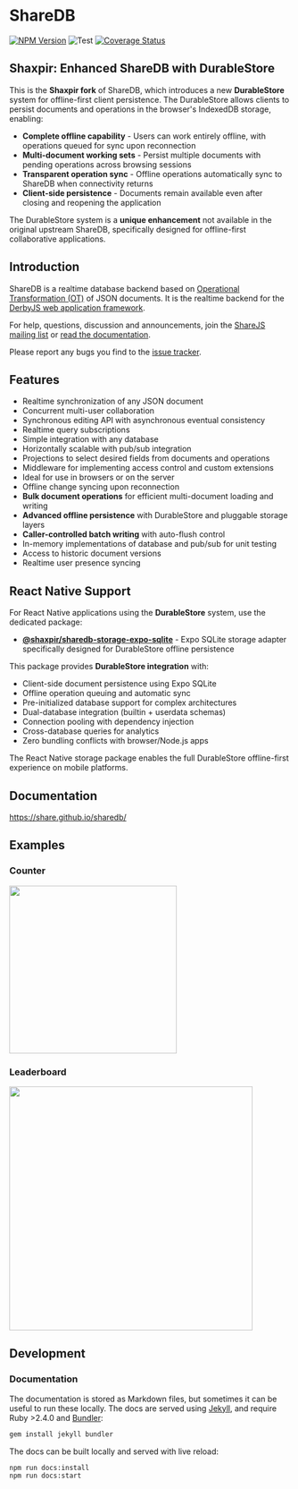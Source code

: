 # ShareDB

  [![NPM Version](https://img.shields.io/npm/v/sharedb.svg)](https://npmjs.org/package/sharedb)
  ![Test](https://github.com/shaxpir/sharedb/workflows/Test/badge.svg)
  [![Coverage Status](https://coveralls.io/repos/github/shaxpir/sharedb/badge.svg?branch=master)](https://coveralls.io/github/shaxpir/sharedb?branch=master)

## Shaxpir: Enhanced ShareDB with DurableStore

This is the **Shaxpir fork** of ShareDB, which introduces a new **DurableStore** system for offline-first client persistence. The DurableStore allows clients to persist documents and operations in the browser's IndexedDB storage, enabling:

- **Complete offline capability** - Users can work entirely offline, with operations queued for sync upon reconnection
- **Multi-document working sets** - Persist multiple documents with pending operations across browsing sessions  
- **Transparent operation sync** - Offline operations automatically sync to ShareDB when connectivity returns
- **Client-side persistence** - Documents remain available even after closing and reopening the application

The DurableStore system is a **unique enhancement** not available in the original upstream ShareDB, specifically designed for offline-first collaborative applications.

## Introduction

ShareDB is a realtime database backend based on [Operational Transformation
(OT)](https://en.wikipedia.org/wiki/Operational_transformation) of JSON
documents. It is the realtime backend for the [DerbyJS web application
framework](http://derbyjs.com/).

For help, questions, discussion and announcements, join the [ShareJS mailing
list](https://groups.google.com/forum/?fromgroups#!forum/sharejs) or [read the documentation](https://share.github.io/sharedb/
).

Please report any bugs you find to the [issue
tracker](https://github.com/shaxpir/sharedb/issues).

## Features

 - Realtime synchronization of any JSON document
 - Concurrent multi-user collaboration
 - Synchronous editing API with asynchronous eventual consistency
 - Realtime query subscriptions
 - Simple integration with any database
 - Horizontally scalable with pub/sub integration
 - Projections to select desired fields from documents and operations
 - Middleware for implementing access control and custom extensions
 - Ideal for use in browsers or on the server
 - Offline change syncing upon reconnection
 - **Bulk document operations** for efficient multi-document loading and writing
 - **Advanced offline persistence** with DurableStore and pluggable storage layers
 - **Caller-controlled batch writing** with auto-flush control
 - In-memory implementations of database and pub/sub for unit testing
 - Access to historic document versions
 - Realtime user presence syncing

## React Native Support

For React Native applications using the **DurableStore** system, use the dedicated package:

- **[@shaxpir/sharedb-storage-expo-sqlite](https://github.com/shaxpir/sharedb-storage-expo-sqlite)** - Expo SQLite storage adapter specifically designed for DurableStore offline persistence

This package provides **DurableStore integration** with:
- Client-side document persistence using Expo SQLite
- Offline operation queuing and automatic sync
- Pre-initialized database support for complex architectures  
- Dual-database integration (builtin + userdata schemas)
- Connection pooling with dependency injection
- Cross-database queries for analytics
- Zero bundling conflicts with browser/Node.js apps

The React Native storage package enables the full DurableStore offline-first experience on mobile platforms.

## Documentation

https://share.github.io/sharedb/

## Examples

### Counter

[<img src="examples/counter/demo.gif" height="300">](examples/counter)

### Leaderboard

[<img src="examples/leaderboard/demo.gif" height="436">](examples/leaderboard)

## Development

### Documentation

The documentation is stored as Markdown files, but sometimes it can be useful to run these locally. The docs are served using [Jekyll](https://jekyllrb.com/), and require Ruby >2.4.0 and [Bundler](https://bundler.io/):

```bash
gem install jekyll bundler
```

The docs can be built locally and served with live reload:

```bash
npm run docs:install
npm run docs:start
```
